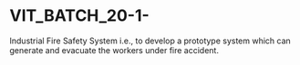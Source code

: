 # VIT_BATCH_20-1-
Industrial Fire Safety System i.e., to develop a prototype system which can generate and evacuate the workers under fire accident.
